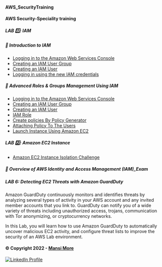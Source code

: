 #### AWS_SecurityTraining

#### AWS Security-Speciality training


##### LAB 1️⃣: IAM
##### 📝 Introduction to IAM

- [Logging in to the Amazon Web Services Console](#loggingintotheamazonwebservicesconsole)
- [Creating an IAM User Group](#creatinganiamusergroup)
- [Creating an IAM User](#creatinganiamuser)
- [Logging in using the new IAM credentials](#logginginusingthenewiamcredentials)

##### 📝 Advanced Roles & Groups Management Using IAM

- [Logging in to the Amazon Web Services Console](#loggingintotheamazonwebservicesconsole)
- [Creating an IAM User Group](#creatinganiamusergroup)
- [Creating an IAM User](#creatinganiamuser)
- [IAM Role](#iamrole)
- [Create policies By Policy Generator](createpoliciesbypPolicygenerator)
- [Attaching Policy To The Users](#attachingpolicytotheusers)
- [Launch Instance Using Amazon EC2](#launchinstanceusingamazonEC2)

##### LAB 2️⃣: Amazon EC2 Instance

- [Amazon EC2 Instance Isolation Challenge](#amazonec2instance)


##### 📝 Overview of AWS Identity and Access Management (IAM)_Exam

##### LAB 6: Detecting EC2 Threats with Amazon GuardDuty

Amazon GuardDuty continuously monitors and identifies threats by analyzing several types of activity in your AWS account and any invited member accounts that you link to. GuardDuty can notify you of a wide variety of threats including unauthorized access, trojans, communication with Tor anonymizing, or cryptocurrency networks.

In this Lab, you will learn how to use Amazon GuardDuty to automatically uncover malicious EC2 activity, and configure threat lists to improve the security of an AWS Lab environment.




















#### © Copyright 2022 - [Mansi More](https://github.com/MansiMore99)


<a href="https://www.linkedin.com/in/mansi-more-0943/"> ![LinkedIn Profile](https://img.shields.io/badge/LinkedIn-0077B5?style=for-the-badge&logo=linkedin&logoColor=white) </a>


